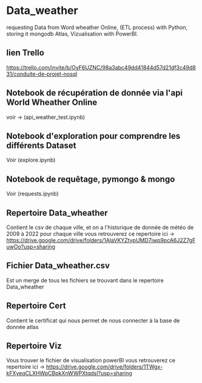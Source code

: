 # Data_weather
requesting Data from Word wheather Online, (ETL process) with Python, storing it mongodb Atlas, Vizualisation with PowerBI.

## lien Trello
https://trello.com/invite/b/OyF6UZNC/98a3abc49dd41844d57d21df3c49d831/conduite-de-projet-nosql

## Notebook de récupération de donnée via l'api World Wheather Online

voir -> (api_weather_test.ipynb)

## Notebook d'exploration pour comprendre les différents Dataset

Voir (explore.ipynb)

## Notebook de requêtage, pymongo & mongo

Voir (requests.ipynb)

## Repertoire Data_wheather
Contient le csv de chaque ville, et on a l'historique de donnée de météo de 2009 à 2022 pour chaque ville
vous retrouverez ce repertoire ici -> https://drive.google.com/drive/folders/1AlaVKYZtypUMD7iwp9pcA6J2Z7gFuwOo?usp=sharing

## Fichier Data_wheather.csv 
Est un merge de tous les fichiers se trouvant dans le repertoire Data_wheather

## Repertoire Cert
Contient le certificat qui nous permet de nous connecter à la base de donnée atlas

## Repertoire Viz
Vous trouver le fichier de visualisation powerBI
vous retrouverez ce repertoire ici -> https://drive.google.com/drive/folders/1TWgx-kFXyeqCLXHWpCBpkXnWWPXtqdsI?usp=sharing
